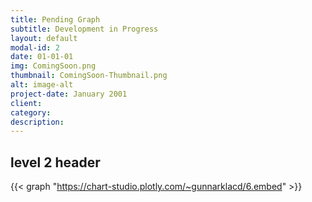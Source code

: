 ```yaml
---
title: Pending Graph
subtitle: Development in Progress
layout: default
modal-id: 2
date: 01-01-01
img: ComingSoon.png
thumbnail: ComingSoon-Thumbnail.png
alt: image-alt
project-date: January 2001
client: 
category: 
description: 
---
```

## level 2 header
{{< graph "https://chart-studio.plotly.com/~gunnarklacd/6.embed" >}}